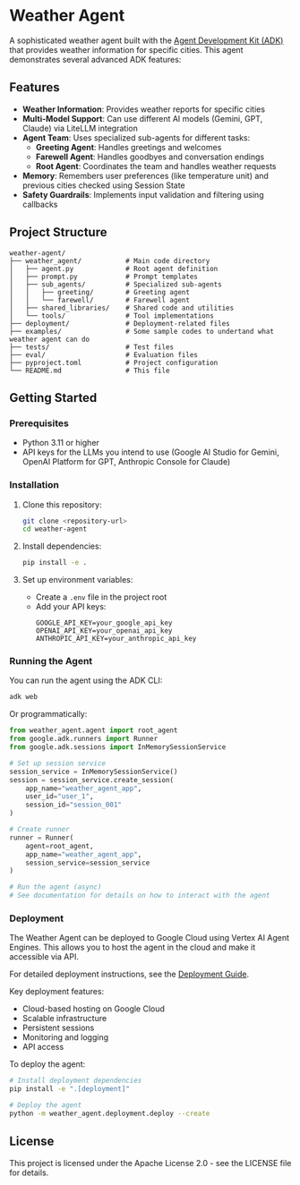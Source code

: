 # Weather Agent

A sophisticated weather agent built with the [Agent Development Kit (ADK)](https://github.com/google/adk-python) that provides weather information for specific cities. This agent demonstrates several advanced ADK features:

## Features

- **Weather Information**: Provides weather reports for specific cities
- **Multi-Model Support**: Can use different AI models (Gemini, GPT, Claude) via LiteLLM integration
- **Agent Team**: Uses specialized sub-agents for different tasks:
  - **Greeting Agent**: Handles greetings and welcomes
  - **Farewell Agent**: Handles goodbyes and conversation endings
  - **Root Agent**: Coordinates the team and handles weather requests
- **Memory**: Remembers user preferences (like temperature unit) and previous cities checked using Session State
- **Safety Guardrails**: Implements input validation and filtering using callbacks

## Project Structure

```
weather-agent/
├── weather_agent/           # Main code directory
│   ├── agent.py             # Root agent definition
│   ├── prompt.py            # Prompt templates
│   ├── sub_agents/          # Specialized sub-agents
│   │   ├── greeting/        # Greeting agent
│   │   └── farewell/        # Farewell agent
│   ├── shared_libraries/    # Shared code and utilities
│   └── tools/               # Tool implementations
├── deployment/              # Deployment-related files
├── examples/                # Some sample codes to undertand what weather agent can do
├── tests/                   # Test files
├── eval/                    # Evaluation files
├── pyproject.toml           # Project configuration
└── README.md                # This file
```

## Getting Started

### Prerequisites

- Python 3.11 or higher
- API keys for the LLMs you intend to use (Google AI Studio for Gemini, OpenAI Platform for GPT, Anthropic Console for Claude)

### Installation

1. Clone this repository:
   ```bash
   git clone <repository-url>
   cd weather-agent
   ```

2. Install dependencies:
   ```bash
   pip install -e .
   ```

3. Set up environment variables:
   - Create a `.env` file in the project root
   - Add your API keys:
     ```
     GOOGLE_API_KEY=your_google_api_key
     OPENAI_API_KEY=your_openai_api_key
     ANTHROPIC_API_KEY=your_anthropic_api_key
     ```

### Running the Agent

You can run the agent using the ADK CLI:

```bash
adk web
```

Or programmatically:

```python
from weather_agent.agent import root_agent
from google.adk.runners import Runner
from google.adk.sessions import InMemorySessionService

# Set up session service
session_service = InMemorySessionService()
session = session_service.create_session(
    app_name="weather_agent_app",
    user_id="user_1",
    session_id="session_001"
)

# Create runner
runner = Runner(
    agent=root_agent,
    app_name="weather_agent_app",
    session_service=session_service
)

# Run the agent (async)
# See documentation for details on how to interact with the agent
```

### Deployment

The Weather Agent can be deployed to Google Cloud using Vertex AI Agent Engines. This allows you to host the agent in the cloud and make it accessible via API.

For detailed deployment instructions, see the [Deployment Guide](deployment/README.md).

Key deployment features:
- Cloud-based hosting on Google Cloud
- Scalable infrastructure
- Persistent sessions
- Monitoring and logging
- API access

To deploy the agent:

```bash
# Install deployment dependencies
pip install -e ".[deployment]"

# Deploy the agent
python -m weather_agent.deployment.deploy --create
```

## License

This project is licensed under the Apache License 2.0 - see the LICENSE file for details.
